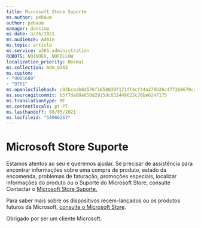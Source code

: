```yaml
---
title: Microsoft Store Suporte
ms.author: pebaum
author: pebaum
manager: dansimp
ms.date: 3/26/2021
ms.audience: Admin
ms.topic: article
ms.service: o365-administration
ROBOTS: NOINDEX, NOFOLLOW
localization_priority: Normal
ms.collection: Adm_O365
ms.custom:
- "9005680"
- "9751"
ms.openlocfilehash: c93bceab8d576f1658039f171ff4cf44a279b26c4773b8670cdad63f27bafbc6
ms.sourcegitcommit: b5f7da89a650d2915dc652449623c78be6247175
ms.translationtype: MT
ms.contentlocale: pt-PT
ms.lasthandoff: 08/05/2021
ms.locfileid: "54066267"
---
```

# <a name="microsoft-store-support"></a>Microsoft Store Suporte

Estamos atentos ao seu e queremos ajudar. Se precisar de assistência para encontrar informações sobre uma compra de produto, estado da encomenda, problemas de faturação, promoções especiais, localizar informações do produto ou o Suporte do Microsoft Store, consulte Contactar o [Microsoft Store Suporte.](https://support.microsoft.com/account-billing/contact-microsoft-store-support-4f615f2a-6bbd-fd69-6695-ae213d63eef0)

Para saber mais sobre os dispositivos recém-lançados ou os produtos futuros da Microsoft, [consulte o Microsoft Store](https://www.microsoft.com/?ql=1).

Obrigado por ser um cliente Microsoft.